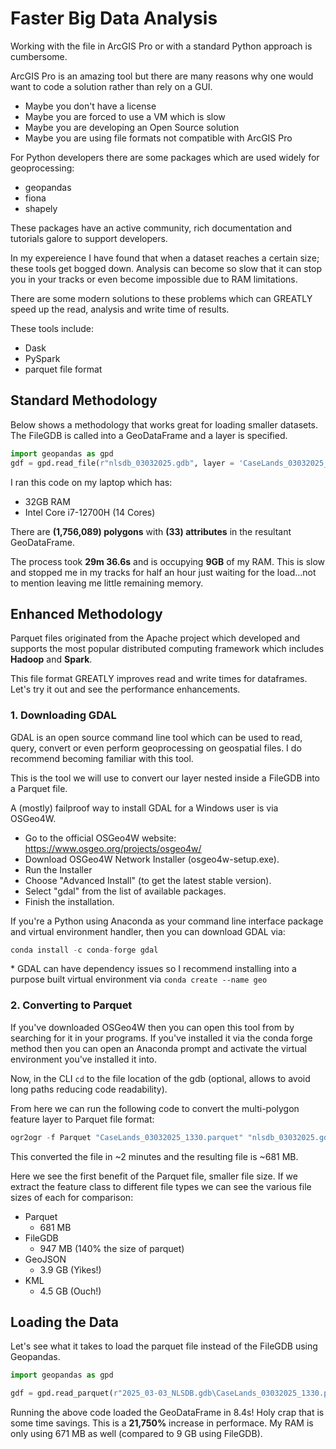 # Faster Big Data Analysis

Working with the file in ArcGIS Pro or with a standard Python approach is cumbersome.

ArcGIS Pro is an amazing tool but there are many reasons why one would want to code a solution rather than rely on a GUI.
- Maybe you don't have a license
- Maybe you are forced to use a VM which is slow
- Maybe you are developing an Open Source solution
- Maybe you are using file formats not compatible with ArcGIS Pro

For Python developers there are some packages which are used widely for geoprocessing:
- geopandas
- fiona
- shapely

These packages have an active community, rich documentation and tutorials galore to support developers. 

In my expereience I have found that when a dataset reaches a certain size; these tools get bogged down. 
Analysis can become so slow that it can stop you in your tracks or even become impossible due to RAM limitations.

There are some modern solutions to these problems which can GREATLY speed up the read, analysis and write time of results.

These tools include:
- Dask
- PySpark
- parquet file format

## Standard Methodology
Below shows a methodology that works great for loading smaller datasets. The FileGDB is called into a GeoDataFrame and a layer is specified.
```python
import geopandas as gpd
gdf = gpd.read_file(r"nlsdb_03032025.gdb", layer = 'CaseLands_03032025_1330')
```
I ran this code on my laptop which has:
- 32GB RAM
- Intel Core i7-12700H (14 Cores)

There are **(1,756,089) polygons** with **(33) attributes** in the resultant GeoDataFrame.

The process took **29m 36.6s** and is occupying **9GB** of my RAM. This is slow and stopped me in my tracks for half an hour just waiting for the load...not to mention leaving me little remaining memory.

## Enhanced Methodology
Parquet files originated from the Apache project which developed and supports the most popular distributed computing framework which includes **Hadoop** and **Spark**.

This file format GREATLY improves read and write times for dataframes. Let's try it out and see the performance enhancements.

### 1. Downloading GDAL
GDAL is an open source command line tool which can be used to read, query, convert or even perform geoprocessing on geospatial files. I do recommend becoming familiar with this tool. 

This is the tool we will use to convert our layer nested inside a FileGDB into a Parquet file. 

A (mostly) failproof way to install GDAL for a Windows user is via OSGeo4W.
* Go to the official OSGeo4W website: https://www.osgeo.org/projects/osgeo4w/
* Download OSGeo4W Network Installer (osgeo4w-setup.exe).
* Run the Installer
* Choose "Advanced Install" (to get the latest stable version).
* Select "gdal" from the list of available packages.
* Finish the installation.

If you're a Python using Anaconda as your command line interface package and virtual environment handler, then you can download GDAL via:
```python
conda install -c conda-forge gdal
```
\* GDAL can have dependency issues so I recommend installing into a purpose built virtual environment via `conda create --name geo`

### 2. Converting to Parquet
If you've downloaded OSGeo4W then you can open this tool from by searching for it in your programs. If you've installed it via the conda forge method then you can open an Anaconda prompt and activate the virtual environment you've installed it into. 

Now, in the CLI `cd` to the file location of the gdb (optional, allows to avoid long paths reducing code readability).

From here we can run the following code to convert the multi-polygon feature layer to Parquet file format:
```python
ogr2ogr -f Parquet "CaseLands_03032025_1330.parquet" "nlsdb_03032025.gdb" CaseLands_03032025_1330
```

This converted the file in ~2 minutes and the resulting file is ~681 MB.

Here we see the first benefit of the Parquet file, smaller file size. If we extract the feature class to different file types we can see the various file sizes of each for comparison:
- Parquet
    - 681 MB
- FileGDB
    - 947 MB (140% the size of parquet)
- GeoJSON
    - 3.9 GB (Yikes!)
- KML
    - 4.5 GB (Ouch!)

## Loading the Data
Let's see what it takes to load the parquet file instead of the FileGDB using Geopandas.

```python
import geopandas as gpd

gdf = gpd.read_parquet(r"2025_03-03_NLSDB.gdb\CaseLands_03032025_1330.parquet")
```
Running the above code loaded the GeoDataFrame in 8.4s! Holy crap that is some time savings. This is a **21,750%** increase in performace. My RAM is only using 671 MB as well (compared to 9 GB using FileGDB).